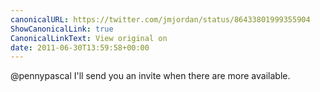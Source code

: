 ```yaml
---
canonicalURL: https://twitter.com/jmjordan/status/86433801999355904
ShowCanonicalLink: true
CanonicalLinkText: View original on
date: 2011-06-30T13:59:58+00:00
---
```

@pennypascal I'll send you an invite when there are more available.